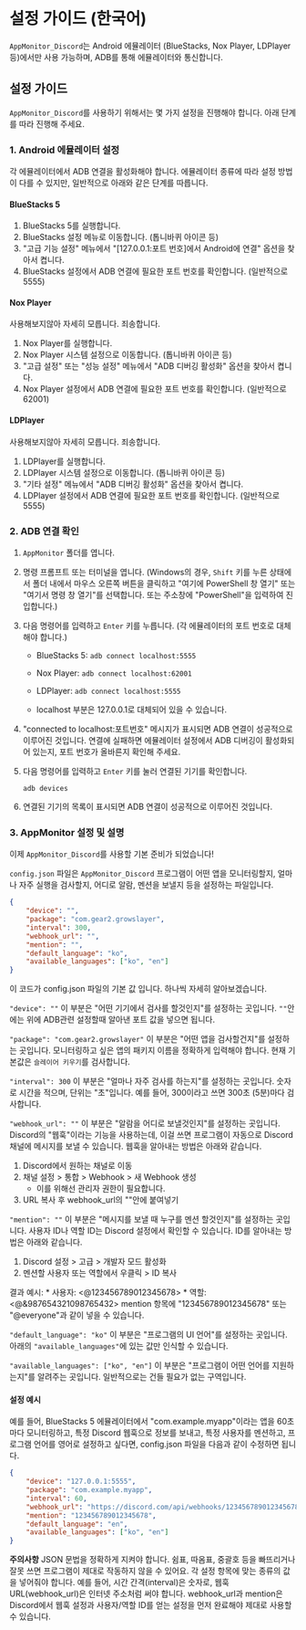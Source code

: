 # 설정 가이드 (한국어)

`AppMonitor_Discord`는 Android 에뮬레이터 (BlueStacks, Nox Player, LDPlayer 등)에서만 사용 가능하며, ADB를 통해 에뮬레이터와 통신합니다.

## 설정 가이드

`AppMonitor_Discord`를 사용하기 위해서는 몇 가지 설정을 진행해야 합니다. 아래 단계를 따라 진행해 주세요.

### 1. Android 에뮬레이터 설정

각 에뮬레이터에서 ADB 연결을 활성화해야 합니다. 에뮬레이터 종류에 따라 설정 방법이 다를 수 있지만, 일반적으로 아래와 같은 단계를 따릅니다.

#### BlueStacks 5

1.  BlueStacks 5를 실행합니다.
2.  BlueStacks 설정 메뉴로 이동합니다. (톱니바퀴 아이콘 등)
3. "고급 기능 설정" 메뉴에서 "[127.0.0.1:포트 번호]에서 Android에 연결" 옵션을 찾아서 켭니다.
4.  BlueStacks 설정에서 ADB 연결에 필요한 포트 번호를 확인합니다. (일반적으로 5555)

#### Nox Player

사용해보지않아 자세히 모릅니다. 죄송합니다.
1.  Nox Player를 실행합니다.
2.  Nox Player 시스템 설정으로 이동합니다. (톱니바퀴 아이콘 등)
3.  "고급 설정" 또는 "성능 설정" 메뉴에서 "ADB 디버깅 활성화" 옵션을 찾아서 켭니다.
4.  Nox Player 설정에서 ADB 연결에 필요한 포트 번호를 확인합니다. (일반적으로 62001)

#### LDPlayer

사용해보지않아 자세히 모릅니다. 죄송합니다.
1.  LDPlayer를 실행합니다.
2.  LDPlayer 시스템 설정으로 이동합니다. (톱니바퀴 아이콘 등)
3.  "기타 설정" 메뉴에서 "ADB 디버깅 활성화" 옵션을 찾아서 켭니다.
4.  LDPlayer 설정에서 ADB 연결에 필요한 포트 번호를 확인합니다. (일반적으로 5555)

### 2. ADB 연결 확인

1.  `AppMonitor` 폴더를 엽니다.
2.  명령 프롬프트 또는 터미널을 엽니다. (Windows의 경우, `Shift` 키를 누른 상태에서 폴더 내에서 마우스 오른쪽 버튼을 클릭하고 "여기에 PowerShell 창 열기" 또는 "여기서 명령 창 열기"를 선택합니다. 또는 주소창에 "PowerShell"을 입력하여 진입합니다.)
3.  다음 명령어를 입력하고 `Enter` 키를 누릅니다. (각 에뮬레이터의 포트 번호로 대체해야 합니다.)

    * BlueStacks 5: `adb connect localhost:5555`
    * Nox Player: `adb connect localhost:62001`
    * LDPlayer: `adb connect localhost:5555`

    * localhost 부분은 127.0.0.1로 대체되어 있을 수 있습니다.

4.  "connected to localhost:포트번호" 메시지가 표시되면 ADB 연결이 성공적으로 이루어진 것입니다. 연결에 실패하면 에뮬레이터 설정에서 ADB 디버깅이 활성화되어 있는지, 포트 번호가 올바른지 확인해 주세요.

5.  다음 명령어를 입력하고 `Enter` 키를 눌러 연결된 기기를 확인합니다.

    ```
    adb devices
    ```

6.  연결된 기기의 목록이 표시되면 ADB 연결이 성공적으로 이루어진 것입니다.

### 3. AppMonitor 설정 및 설명

이제 `AppMonitor_Discord`를 사용할 기본 준비가 되었습니다!

`config.json` 파일은 `AppMonitor_Discord` 프로그램이 어떤 앱을 모니터링할지, 얼마나 자주 실행을 검사할지, 어디로 알람, 멘션을 보낼지 등을 설정하는 파일입니다.

```json
{
    "device": "",
    "package": "com.gear2.growslayer",
    "interval": 300,
    "webhook_url": "",
    "mention": "",
    "default_language": "ko",
    "available_languages": ["ko", "en"]
}
```

이 코드가 config.json 파일의 기본 값 입니다.
하나씩 자세히 알아보겠습니다.

`"device": ""` 이 부분은 "어떤 기기에서 검사를 할것인지"를 설정하는 곳입니다.
`""`안에는 위에 ADB관련 설정할때 알아낸 포트 값을 넣으면 됩니다.

`"package": "com.gear2.growslayer"` 이 부분은 "어떤 앱을 검사할건지"를 설정하는 곳입니다.
모니터링하고 싶은 앱의 패키지 이름을 정확하게 입력해야 합니다.
현재 기본값은 `슬레이어 키우기`를 검사합니다.

`"interval": 300` 이 부분은 "얼마나 자주 검사를 하는지"를 설정하는 곳입니다.
숫자로 시간을 적으며, 단위는 "초"입니다. 예를 들어, 300이라고 쓰면 300초 (5분)마다 검사합니다.

`"webhook_url": ""` 이 부분은 "알람을 어디로 보낼것인지"를 설정하는 곳입니다.
Discord의 "웹훅"이라는 기능을 사용하는데, 이걸 쓰면 프로그램이 자동으로 Discord 채널에 메시지를 보낼 수 있습니다.
웹훅을 알아내는 방법은 아래와 같습니다.
1. Discord에서 원하는 채널로 이동
2. 채널 설정 > 통합 > Webhook > 새 Webhook 생성
    * 이를 위해선 관리자 권한이 필요합니다.
3. URL 복사 후 webhook_url의 ""안에 붙여넣기

`"mention": ""` 이 부분은 "메시지를 보낼 때 누구를 멘션 할것인지"를 설정하는 곳입니다.
사용자 ID나 역할 ID는 Discord 설정에서 확인할 수 있습니다.
ID를 알아내는 방법은 아래와 같습니다.
1. Discord 설정 > 고급 > 개발자 모드 활성화
2. 멘션할 사용자 또는 역할에서 우클릭 > ID 복사

결과 예시:
    * 사용자: <@123456789012345678>
    * 역할: <@&987654321098765432>
mention 항목에 "123456789012345678" 또는 "@everyone"과 같이 넣을 수 있습니다.

`"default_language": "ko"` 이 부분은 "프로그램의 UI 언어"를 설정하는 곳입니다.
아래의 `"available_languages"`에 있는 값만 인식할 수 있습니다.

`"available_languages": ["ko", "en"]` 이 부분은 "프로그램이 어떤 언어를 지원하는지"를 알려주는 곳입니다.
일반적으로는 건들 필요가 없는 구역입니다.

#### 설정 예시 ####
예를 들어, BlueStacks 5 에뮬레이터에서 "com.example.myapp"이라는 앱을 60초마다 모니터링하고, 특정 Discord 웹훅으로 정보를 보내고, 특정 사용자를 멘션하고, 프로그램 언어를 영어로 설정하고 싶다면, config.json 파일을 다음과 같이 수정하면 됩니다.

```JSON
{
    "device": "127.0.0.1:5555",
    "package": "com.example.myapp",
    "interval": 60,
    "webhook_url": "https://discord.com/api/webhooks/123456789012345678/abcdefghijklmnopqrstuvwxyz",
    "mention": "123456789012345678",
    "default_language": "en",
    "available_languages": ["ko", "en"]
}
```

**주의사항**
JSON 문법을 정확하게 지켜야 합니다. 쉼표, 따옴표, 중괄호 등을 빠뜨리거나 잘못 쓰면 프로그램이 제대로 작동하지 않을 수 있어요.
각 설정 항목에 맞는 종류의 값을 넣어줘야 합니다. 예를 들어, 시간 간격(interval)은 숫자로, 웹훅 URL(webhook_url)은 인터넷 주소처럼 써야 합니다.
webhook_url과 mention은 Discord에서 웹훅 설정과 사용자/역할 ID를 얻는 설정을 먼저 완료해야 제대로 사용할 수 있습니다.